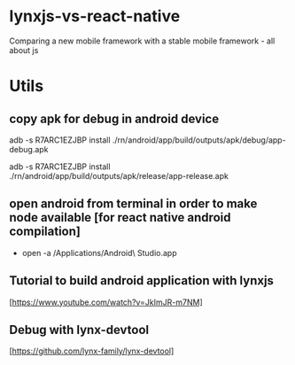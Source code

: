 # lynxjs-vs-react-native
Comparing a new mobile framework with a stable mobile framework - all about js



# Utils
## copy apk for debug in android device
adb -s R7ARC1EZJBP install ./rn/android/app/build/outputs/apk/debug/app-debug.apk

adb -s R7ARC1EZJBP install ./rn/android/app/build/outputs/apk/release/app-release.apk
## open android from terminal in order to make node available [for react native android compilation]

- open -a /Applications/Android\ Studio.app

## Tutorial to build android application with lynxjs
[https://www.youtube.com/watch?v=JkImJR-m7NM]

## Debug with lynx-devtool
[https://github.com/lynx-family/lynx-devtool]

